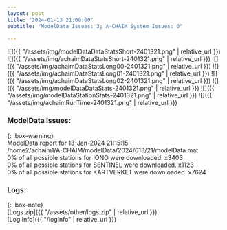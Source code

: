 ```yaml
---
layout: post
title: "2024-01-13 21:00:00"
subtitle: "ModelData Issues: 3; A-CHAIM System Issues: 0"

---
```


![]({{ "/assets/img/modelDataDataStatsShort-2401321.png" | relative_url }})
![]({{ "/assets/img/achaimDataStatsShort-2401321.png" | relative_url }})
![]({{ "/assets/img/achaimDataStatsLong00-2401321.png" | relative_url }})
![]({{ "/assets/img/achaimDataStatsLong01-2401321.png" | relative_url }})
![]({{ "/assets/img/achaimDataStatsLong02-2401321.png" | relative_url }})
![]({{ "/assets/img/modelDataDataStats-2401321.png" | relative_url }})
![]({{ "/assets/img/modelDataStationStats-2401321.png" | relative_url }})
![]({{ "/assets/img/achaimRunTime-2401321.png" | relative_url }})


### ModelData Issues:  
  
{: .box-warning}  
 ModelData report for 13-Jan-2024 21:15:15   
 /home2/achaim1/A-CHAIM/modelData/2024/013/21/modelData.mat   
 0% of all possible stations for IONO were downloaded. x3403   
 0% of all possible stations for SENTINEL were downloaded. x1123   
 0% of all possible stations for KARTVERKET were downloaded. x7624   
  


### Logs:  
  
{: .box-note}  
[Logs.zip]({{ "/assets/other/logs.zip" | relative_url }})  
[Log Info]({{ "/logInfo" | relative_url }})  

